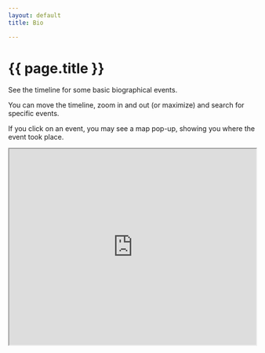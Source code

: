 ```yaml
---
layout: default
title: Bio

---
```


# {{ page.title }}
See the timeline for some basic biographical events.

You can move the timeline, zoom in and out (or maximize) and search for specific events.

If you click on an event, you may see a map pop-up, showing you where the event took place.

<iframe width="100%" height="400" src="https://time.graphics/de/embed?v=1&id=391895" frameborder="1" allowfullscreen></iframe>
